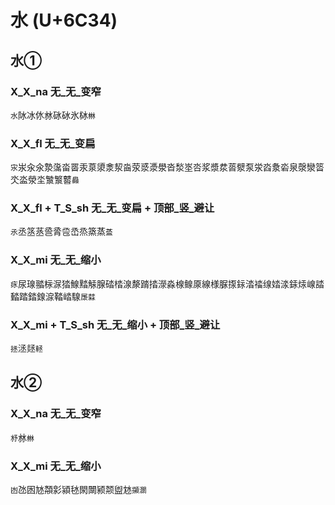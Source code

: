 # 水 (U+6C34)

## 水①

### X_X_na 无_无_变窄
`水`阥冰㲻沝砯砅氷栤`㴇`

### X_X_fl 无_无_变扁
`㲾`汖汆氽漐濷畓䍝汞葲澃淾洯㴅荥㳼㵗澩沓湬埊呇浆漿汬䓠㵨泵泶㳫洜沯泉漀灓䈋氼泴滎坔㶗瀪䶁`灥`

### X_X_fl + T_S_sh 无_无_变扁 + 顶部_竖_避让
`氶`丞䇰䒱巹脀卺㞼烝篜蒸`䕄`

### X_X_mi 无_无_缩小 
`㽷`尿瑔䎓柡㳮㹺鰁䵬觨腺䂿㭼湶漦䠌㧺濴淼楾鳈厡線様脲揼銢涾䄕缐㛥渁銾㶹㟫誻濌踏錔䤼㴃鞜崉騡`㞙㵘`

### X_X_mi + T_S_sh 无_无_缩小 + 顶部_竖_避让
`拯`洆㷥`䡕`

## 水②

### X_X_na 无_无_变窄
`沀`沝`㴇`

### X_X_mi 无_无_缩小
`凼`氹囦㝽頮㣐潁㲑閖闎颍颒盥沊`㩩灁`
